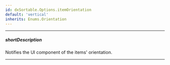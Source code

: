 ```yaml
---
id: dxSortable.Options.itemOrientation
default: 'vertical'
inherits: Enums.Orientation
---
```

---
##### shortDescription
Notifies the UI component of the items' orientation.

---
<!-- Description goes here -->